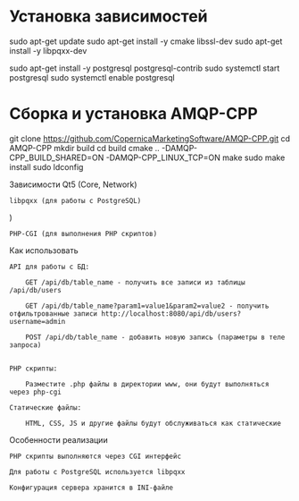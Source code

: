 # Установка зависимостей
sudo apt-get update
sudo apt-get install -y cmake libssl-dev
sudo apt-get install -y libpqxx-dev

sudo apt-get install -y postgresql postgresql-contrib
sudo systemctl start postgresql
sudo systemctl enable postgresql

# Сборка и установка AMQP-CPP
git clone https://github.com/CopernicaMarketingSoftware/AMQP-CPP.git
cd AMQP-CPP
mkdir build
cd build
cmake .. -DAMQP-CPP_BUILD_SHARED=ON -DAMQP-CPP_LINUX_TCP=ON
make
sudo make install
sudo ldconfig

Зависимости
    Qt5 (Core, Network)

    libpqxx (для работы с PostgreSQL)
)

    PHP-CGI (для выполнения PHP скриптов)

Как использовать

    API для работы с БД:

        GET /api/db/table_name - получить все записи из таблицы /api/db/users

        GET /api/db/table_name?param1=value1&param2=value2 - получить отфильтрованные записи http://localhost:8080/api/db/users?username=admin

        POST /api/db/table_name - добавить новую запись (параметры в теле запроса)


    PHP скрипты:

        Разместите .php файлы в директории www, они будут выполняться через php-cgi

    Статические файлы:

        HTML, CSS, JS и другие файлы будут обслуживаться как статические

Особенности реализации

    PHP скрипты выполняются через CGI интерфейс

    Для работы с PostgreSQL используется libpqxx

    Конфигурация сервера хранится в INI-файле
